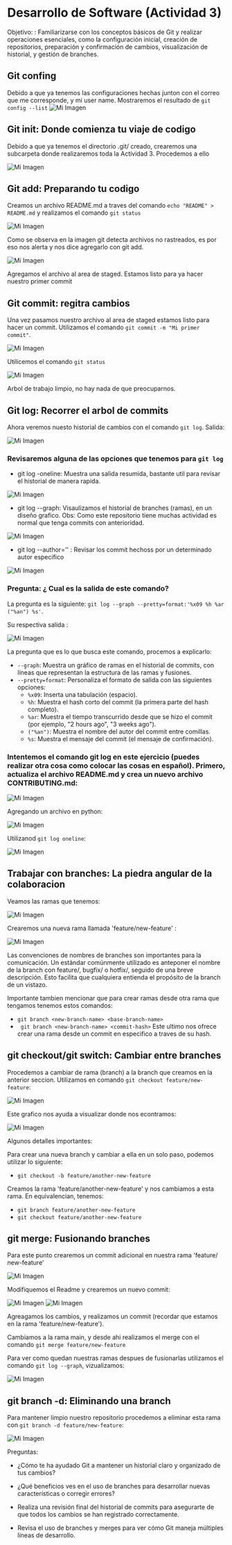 # Desarrollo de Software (Actividad 3) 

Objetivo: : Familiarizarse con los conceptos básicos de Git y realizar operaciones esenciales, como la
configuración inicial, creación de repositorios, preparación y confirmación de cambios, visualización
de historial, y gestión de branches. 


## Git confing 
Debido a que ya tenemos las configuraciones hechas junton con el correo que me corresponde, y mi user name. Mostraremos el resultado de `git config --list` 
![Mi Imagen](Imagen1.png)

## Git init: Donde comienza tu viaje de codigo 

Debido a que ya tenemos el directorio .git/ creado, crearemos una subcarpeta donde realizaremos toda la Actividad 3. Procedemos a ello 

![Mi Imagen](Imagen2.png)

## Git add: Preparando tu codigo 

Creamos un archivo README.md a traves del comando `echo "README" > README.md` y realizamos el comando `git status`

![Mi Imagen](Imagen3.png)

Como se observa en la imagen git detecta archivos no rastreados, es por eso nos alerta y nos dice agregarlo con git add. 

![Mi Imagen](Imagen4.png)

Agregamos el archivo al area de staged. Estamos listo para ya hacer nuestro primer commit 

## Git commit: regitra cambios 

Una vez pasamos nuestro archivo al area de staged estamos listo para hacer un commit. Utilizamos el comando `git commit -m "Mi primer commit"`. 

![Mi Imagen](Imagen5.png)

Utilicemos el comando `git status`

![Mi Imagen](Imagen6.png)

Arbol de trabajo limpio, no hay nada de que preocuparnos. 

## Git log: Recorrer el arbol de commits 
Ahora veremos nuesto historial de cambios con el comando `git log`. Salida: 

![Mi Imagen](Imagen7.png)  

### Revisaremos alguna de las opciones que tenemos para `git log`

- git log -oneline: Muestra una salida resumida, bastante util para revisar el historial de manera rapida. 

![Mi Imagen](Imagen8.png)

- git log --graph: Visaulizamos el historial de branches (ramas), en un diseño grafico. Obs: Como este repositorio tiene muchas actividad es normal que tenga commits con anterioridad. 

![Mi Imagen](Imagen9.png)

- git log --author='<author>' : Revisar los commit hechoss por un determinado autor especifico 

![Mi Imagen](Imagen10.png)

### Pregunta: ¿ Cual es la salida de este comando?  

La pregunta es la siguiente: `git log --graph --pretty=format:'%x09 %h %ar ("%an") %s'`.

Su respectiva salida : 

![Mi Imagen](Imagen11.png)

La pregunta que es lo que busca este comando, procemos a explicarlo: 

- `--graph`: Muestra un gráfico de ramas en el historial de commits, con líneas que representan la estructura de las ramas y fusiones.
- `--pretty=format`: Personaliza el formato de salida con las siguientes opciones:
    - `%x09`: Inserta una tabulación (espacio).
    - `%h`: Muestra el hash corto del commit (la primera parte del hash completo).
    - `%ar`: Muestra el tiempo transcurrido desde que se hizo el commit (por ejemplo, "2 hours ago", "3 weeks ago").
    - `("%an")`: Muestra el nombre del autor del commit entre comillas.
    - `%s`: Muestra el mensaje del commit (el mensaje de confirmación).
### Intentemos el comando git log en este ejercicio (puedes realizar otra cosa como colocar las cosas en español). Primero, actualiza el archivo README.md y crea un nuevo archivo CONTRIBUTING.md:

![Mi Imagen](Imagen12.png)

Agregando un archivo en python: 

![Mi Imagen](Imagen13.png)

Utilizanod `git log oneline`: 

![Mi Imagen](Imagen14.png)

## Trabajar con branches: La piedra angular de la colaboracion 

Veamos las ramas que tenemos: 

![Mi Imagen](Imagen15.png)

Crearemos una nueva rama llamada 'feature/new-feature' :

![Mi Imagen](Imagen16.png)

Las convenciones de nombres de branches son importantes para la comunicación. Un estándar
comúnmente utilizado es anteponer el nombre de la branch con feature/, bugfix/ o hotfix/, seguido
de una breve descripción. Esto facilita que cualquiera entienda el propósito de la branch de un
vistazo. 

Importante tambien mencionar que para crear ramas desde otra rama que tengamos tenemos estos comandos: 
 - `git branch <new-branch-name> <base-branch-name>`
 - ` git branch <new-branch-name> <commit-hash>`
Este ultimo nos ofrece crear una rama desde un commit en especifico a traves de su hash. 

## git checkout/git switch: Cambiar entre branches 

Procedemos a cambiar de rama (branch) a la branch que creamos en la anterior seccion. Utilizamos en comando `git checkout feature/new-feature`: 

![Mi Imagen](Imagen17.png)

Este grafico nos ayuda a visualizar donde nos econtramos: 

![Mi Imagen](Imagen18.png)

Algunos detalles importantes: 

Para crear una nueva branch y cambiar a ella en un solo paso, podemos utilizar lo siguiente: 

 - `git checkout -b feature/another-new-feature`

Creamos la rama 'feature/another-new-feature' y nos cambiamos a esta rama. En equivalencian, tenemos: 
 - `git branch feature/another-new-feature`
 - `git checkout feature/another-new-feature`

## git merge: Fusionando branches 

Para este punto crearemos un commit adicional en nuestra rama 'feature/ new-feature' 

![Mi Imagen](Imagen19.png)

Modifiquemos el Readme y crearemos un nuevo commit: 

![Mi Imagen](Imagen20.png)
![Mi Imagen](Imagen21.png)

Agreagamos los cambios, y realizamos un commit (recordar que estamos en la rama  'feature/new-feature'). 

Cambiamos a la rama main, y desde ahi realizamos el merge con el comando `git merge feature/new-feature`

Para ver como quedan nuestras ramas despues de fusionarlas utilizamos el comando `git log --graph`, vizualizamos: 

![Mi Imagen](Imagen22.png)

## git branch -d: Eliminando una branch 

Para mantener limpio nuestro repositorio procedemos a eliminar esta rama con `git branch -d feature/new-feature`: 

![Mi Imagen](Imagen23.png)

Preguntas:
 - ¿Cómo te ha ayudado Git a mantener un historial claro y organizado de tus cambios?
    
 - ¿Qué beneficios ves en el uso de branches para desarrollar nuevas características o corregir
errores?
 - Realiza una revisión final del historial de commits para asegurarte de que todos los cambios
se han registrado correctamente.
 -  Revisa el uso de branches y merges para ver cómo Git maneja múltiples líneas de desarrollo.